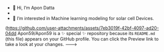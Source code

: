 - 👋 Hi, I’m Apon Datta
- 
- 👀 I’m interested in Machine learning modeling for solar cell Devices.


(https://github.com/user-attachments/assets/7eb3019f-42bf-4097-ad20-04dd
Apon59/Apon59 is a ✨ special ✨ repository because its `README.md` (this file) appears on your GitHub profile.
You can click the Preview link to take a look at your changes.
--->
